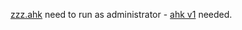 [zzz.ahk](https://github.com/khewweifeng/trackball/blob/main/zzz.ahk) need to run as administrator - [ahk v1](https://www.autohotkey.com/download/ahk-install.exe) needed.  
